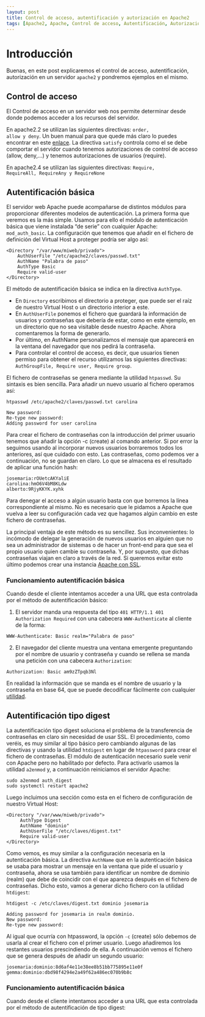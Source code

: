 ```yaml
---
layout: post
title: Control de acceso, autentificación y autorización en Apache2
tags: [Apache2, Apache, Control de acceso, Autentificación, Autorización]
---
```

# Introducción

Buenas, en este post explicaremos el control de acceso, autentificación, autorización en un servidor <code>apache2</code> y pondremos ejemplos en el mismo.

## Control de acceso

El Control de acceso en un servidor web nos permite determinar desde donde podemos acceder a los recursos del servidor.

En apache2.2 se utilizan las siguientes directivas: <code>order, allow y deny</code>. Un buen manual para que quede más claro lo puedes encontrar en este [enlace](http://systemadmin.es/2011/04/la-directiva-order-de-apache). La directiva <code>satisfy</code> controla como el se debe comportar el servidor cuando tenemos autorizaciones de control de acceso (allow, deny,…) y tenemos autorizaciones de usuarios (require).

En apache2.4 se utilizan las siguientes directivas: <code>Require, RequireAll, RequireAny y RequireNone</code>

## Autentificación básica

El servidor web Apache puede acompañarse de distintos módulos para proporcionar diferentes modelos de autenticación. La primera forma que veremos es la más simple. Usamos para ello el módulo de autenticación básica que viene instalada “de serie” con cualquier Apache: <code>mod_auth_basic</code>. La configuración que tenemos que añadir en el fichero de definición del Virtual Host a proteger podría ser algo así:

~~~
<Directory "/var/www/miweb/privado">
    AuthUserFile "/etc/apache2/claves/passwd.txt"
    AuthName "Palabra de paso"
    AuthType Basic
    Require valid-user
</Directory>
~~~

El método de autentificación básica se indica en la directiva <code>AuthType</code>.

* En <code>Directory</code> escribimos el directorio a proteger, que puede ser el raíz de nuestro Virtual Host o un directorio interior a este.
* En <code>AuthUserFile</code> ponemos el fichero que guardará la información de usuarios y contraseñas que debería de estar, como en este ejemplo, en un directorio que no sea visitable desde nuestro Apache. Ahora comentaremos la forma de generarlo.
* Por último, en AuthName personalizamos el mensaje que aparecerá en la ventana del navegador que nos pedirá la contraseña.
* Para controlar el control de acceso, es decir, que usuarios tienen permiso para obtener el recurso utilizamos las siguientes directivas: <code>AuthGroupFile, Require user, Require group</code>.

El fichero de contraseñas se genera mediante la utilidad <code>htpasswd</code>. Su sintaxis es bien sencilla. Para añadir un nuevo usuario al fichero operamos así:

~~~
htpasswd /etc/apache2/claves/passwd.txt carolina

New password:
Re-type new password:
Adding password for user carolina
~~~

Para crear el fichero de contraseñas con la introducción del primer usuario tenemos que añadir la opción -c (create) al comando anterior. Si por error la seguimos usando al incorporar nuevos usuarios borraremos todos los anteriores, así que cuidado con esto. Las contraseñas, como podemos ver a continuación, no se guardan en claro. Lo que se almacena es el resultado de aplicar una función hash:

~~~
josemaria:rOUetcAKYaliE
carolina:hmO6V4bM8KLdw
alberto:9RjyKKYK.xyhk
~~~

Para denegar el acceso a algún usuario basta con que borremos la línea correspondiente al mismo. No es necesario que le pidamos a Apache que vuelva a leer su configuración cada vez que hagamos algún cambio en este fichero de contraseñas.

La principal ventaja de este método es su sencillez. Sus inconvenientes: lo incómodo de delegar la generación de nuevos usuarios en alguien que no sea un administrador de sistemas o de hacer un front-end para que sea el propio usuario quien cambie su contraseña. Y, por supuesto, que dichas contraseñas viajan en claro a través de la red. Si queremos evitar esto último podemos crear una instancia [Apache con SSL](https://blog.unlugarenelmundo.es/2008/09/23/chuletillas-y-viii-apache-2-con-ssl-en-debian/).

### Funcionamiento autentificación básica

Cuando desde el cliente intentamos acceder a una URL que esta controlada por el método de autentificación básico:

1. El servidor manda una respuesta del tipo <code>401 HTTP/1.1 401 Authorization Required</code> con una cabecera <code>WWW-Authenticate</code> al cliente de la forma:
 
 ~~~
 WWW-Authenticate: Basic realm="Palabra de paso"
 ~~~

2. El navegador del cliente muestra una ventana emergente preguntando por el nombre de usuario y contraseña y cuando se rellena se manda una petición con una cabecera <code>Authorization</code>:

 ~~~
 Authorization: Basic am9zZTpqb3Nl
 ~~~

En realidad la información que se manda es el nombre de usuario y la contraseña en base 64, que se puede decodificar fácilmente con cualquier [utilidad](https://www.base64decode.org/).

## Autentificación tipo digest

La autentificación tipo digest soluciona el problema de la transferencia de contraseñas en claro sin necesidad de usar SSL. El procedimiento, como veréis, es muy similar al tipo básico pero cambiando algunas de las directivas y usando la utilidad <code>htdigest</code> en lugar de <code>htpassword</code> para crear el fichero de contraseñas. El módulo de autenticación necesario suele venir con Apache pero no habilitado por defecto. Para activarlo usamos la utilidad <code>a2enmod</code> y, a continuación reiniciamos el servidor Apache:

~~~
sudo a2enmod auth_digest
sudo systemctl restart apache2
~~~

Luego incluimos una sección como esta en el fichero de configuración de nuestro Virtual Host:

~~~
<Directory "/var/www/miweb/privado">
     AuthType Digest
     AuthName "dominio"
     AuthUserFile "/etc/claves/digest.txt"
     Require valid-user
</Directory>
~~~

Como vemos, es muy similar a la configuración necesaria en la autenticación básica. La directiva <code>AuthName</code> que en la autenticación básica se usaba para mostrar un mensaje en la ventana que pide el usuario y contraseña, ahora se usa también para identificar un nombre de dominio (realm) que debe de coincidir con el que aparezca después en el fichero de contraseñas. Dicho esto, vamos a generar dicho fichero con la utilidad <code>htdigest</code>:

~~~
htdigest -c /etc/claves/digest.txt dominio josemaria

Adding password for josemaria in realm dominio.
New password:
Re-type new password:
~~~

Al igual que ocurría con htpassword, la opción <code>-c</code> (create) sólo debemos de usarla al crear el fichero con el primer usuario. Luego añadiremos los restantes usuarios prescindiendo de ella. A continuación vemos el fichero que se genera después de añadir un segundo usuario:

~~~
josemaria:dominio:8d6af4e11e38ee8b51bb775895e11e0f
gemma:dominio:dbd98f4294e2a49f62a486ec070b9b8c
~~~

### Funcionamiento autentificación básica

Cuando desde el cliente intentamos acceder a una URL que esta controlada por el método de autentificación de tipo digest:

